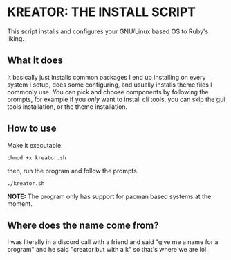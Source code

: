 # KREATOR: THE INSTALL SCRIPT
This script installs and configures your GNU/Linux based OS to Ruby's liking.

## What it does
It basically just installs common packages I end up installing on every system I setup, does some configuring, and usually installs theme files I commonly use. You can pick and choose components by following the prompts, for example if you *only* want to install cli tools, you can skip the gui tools installation, or the theme installation.

## How to use
Make it executable:

```chmod +x kreator.sh```

then, run the program and follow the prompts.

```./kreator.sh```

**NOTE:** The program only has support for pacman based systems at the moment.

## Where does the name come from?
I was literally in a discord call with a friend and said "give me a name for a program" and he said "creator but with a k" so that's where we are lol.
